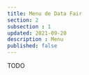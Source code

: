 ```yaml
---
title: Menu de Data Fair
section: 2
subsection : 1
updated: 2021-09-20
description : Menu
published: false
---
```


TODO
